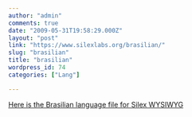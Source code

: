 ```yaml
---
author: "admin"
comments: true
date: "2009-05-31T19:58:29.000Z"
layout: "post"
link: "https://www.silexlabs.org/brasilian/"
slug: "brasilian"
title: "brasilian"
wordpress_id: 74
categories: ["Lang"]

---
```

[
Here is the Brasilian language file for Silex WYSIWYG
](http://wp-manager.silex-ria.org/wp-content/uploads/2009/05/br.zip)

